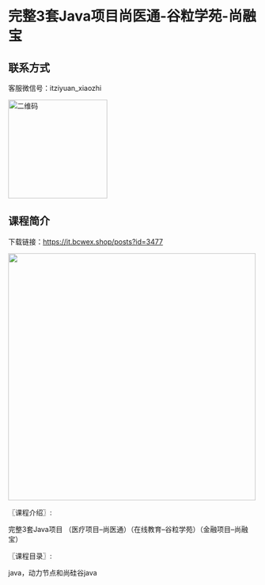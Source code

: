 # 完整3套Java项目尚医通-谷粒学苑-尚融宝

## 联系方式

客服微信号：itziyuan_xiaozhi

<img src="https://ziyuanyun.oss-cn-guangzhou.aliyuncs.com/common/20240614073449/666b82192834a.jpg" width="200" height="200" alt="二维码">

## 课程简介

下载链接：https://it.bcwex.shop/posts?id=3477

<img src="https://ziyuanyun.oss-cn-guangzhou.aliyuncs.com/yun/20240515185203/664493d3cfcba.jpg" width="500" alt="">

  〖课程介绍〗:

 完整3套Java项目 （医疗项目&#8211;尚医通）（在线教育&#8211;谷粒学苑）（金融项目&#8211;尚融宝）

 〖课程目录〗:

 java，动力节点和尚硅谷java



  
